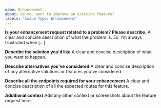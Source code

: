 ```yaml
---
name: Enhancement
about: Do you want to improve an existing feature?
labels: "Issue Type: Enhancement"
---
```


**Is your enhancement request related to a problem? Please describe.**
A clear and concise description of what the problem is. Ex. I'm always frustrated when [...]

**Describe the solution you'd like**
A clear and concise description of what you want to happen.

**Describe alternatives you've considered**
A clear and concise description of any alternative solutions or features you've considered.

**Describe all the endpoints required for your enhancement**
A clear and concise description of all the expected routes for this feature.

**Additional context**
Add any other context or screenshots about the feature request here.
